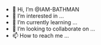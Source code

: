 - 👋 Hi, I’m @IAM-BATHMAN
- 👀 I’m interested in ...
- 🌱 I’m currently learning ...
- 💞️ I’m looking to collaborate on ...
- 📫 How to reach me ...

<!---
IAM-BATHMAN/IAM-BATHMAN is a ✨ special ✨ repository because its `README.md` (this file) appears on your GitHub profile.
You can click the Preview link to take a look at your changes.
--->
